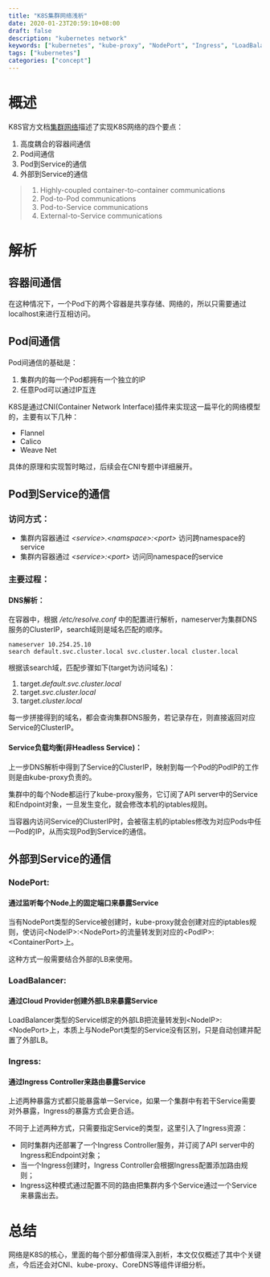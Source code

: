 ```yaml
---
title: "K8S集群网络浅析"
date: 2020-01-23T20:59:10+08:00
draft: false
description: "kubernetes network"
keywords: ["kubernetes", "kube-proxy", "NodePort", "Ingress", "LoadBalancer", "kubeDNS", "CoreDNS"]
tags: ["kubernetes"]
categories: ["concept"]
---
```


# 概述

K8S官方文档[集群网络](https://kubernetes.io/docs/concepts/cluster-administration/networking/)描述了实现K8S网络的四个要点：

1. 高度耦合的容器间通信
2. Pod间通信
3. Pod到Service的通信
4. 外部到Service的通信
<!--more-->
>1. Highly-coupled container-to-container communications
>2. Pod-to-Pod communications
>3. Pod-to-Service communications
>4. External-to-Service communications

# 解析
## 容器间通信
在这种情况下，一个Pod下的两个容器是共享存储、网络的，所以只需要通过localhost来进行互相访问。
## Pod间通信
Pod间通信的基础是：

1. 集群内的每一个Pod都拥有一个独立的IP
2. 任意Pod可以通过IP互连

K8S是通过CNI(Container Network Interface)插件来实现这一扁平化的网络模型的，主要有以下几种：

+ Flannel
+ Calico
+ Weave Net

具体的原理和实现暂时略过，后续会在CNI专题中详细展开。
<!-- *ps：需要注意的是，CNI插件并不只负责IP的分配和连通，* -->
## Pod到Service的通信
### 访问方式：

+ 集群内容器通过 *\<service\>.\<namspace\>:\<port\>* 访问跨namespace的service
+ 集群内容器通过 *\<service\>:\<port\>* 访问同namespace的service

### 主要过程：

#### DNS解析：
在容器中，根据 */etc/resolve.conf* 中的配置进行解析，nameserver为集群DNS服务的ClusterIP，search域则是域名匹配的顺序。
```
nameserver 10.254.25.10
search default.svc.cluster.local svc.cluster.local cluster.local
```
根据该search域，匹配步骤如下(target为访问域名)：

1. target.*default.svc.cluster.local*
2. target.*svc.cluster.local*
3. target.*cluster.local*

每一步拼接得到的域名，都会查询集群DNS服务，若记录存在，则直接返回对应Service的ClusterIP。

#### Service负载均衡(非Headless Service)：
上一步DNS解析中得到了Service的ClusterIP，映射到每一个Pod的PodIP的工作则是由kube-proxy负责的。

集群中的每个Node都运行了kube-proxy服务，它订阅了API server中的Service和Endpoint对象，一旦发生变化，就会修改本机的iptables规则。

当容器内访问Service的ClusterIP时，会被宿主机的iptables修改为对应Pods中任一Pod的IP，从而实现Pod到Service的通信。

## 外部到Service的通信
### NodePort: 
#### 通过监听每个Node上的固定端口来暴露Service
当有NodePort类型的Service被创建时，kube-proxy就会创建对应的iptables规则，使访问\<NodeIP\>:\<NodePort\>的流量转发到对应的\<PodIP\>:\<ContainerPort\>上。

这种方式一般需要结合外部的LB来使用。

### LoadBalancer: 
#### 通过Cloud Provider创建外部LB来暴露Service
LoadBalancer类型的Service绑定的外部LB把流量转发到\<NodeIP\>:\<NodePort\>上，本质上与NodePort类型的Service没有区别，只是自动创建并配置了外部LB。

### Ingress: 
#### 通过Ingress Controller来路由暴露Service
上述两种暴露方式都只能暴露单一Service，如果一个集群中有若干Service需要对外暴露，Ingress的暴露方式会更合适。

不同于上述两种方式，只需要指定Service的类型，这里引入了Ingress资源：

+ 同时集群内还部署了一个Ingress Controller服务，并订阅了API server中的Ingress和Endpoint对象；
+ 当一个Ingress创建时，Ingress Controller会根据Ingress配置添加路由规则；
+ Ingress这种模式通过配置不同的路由把集群内多个Service通过一个Service来暴露出去。

# 总结
网络是K8S的核心，里面的每个部分都值得深入剖析，本文仅仅概述了其中个关键点，今后还会对CNI、kube-proxy、CoreDNS等组件详细分析。




